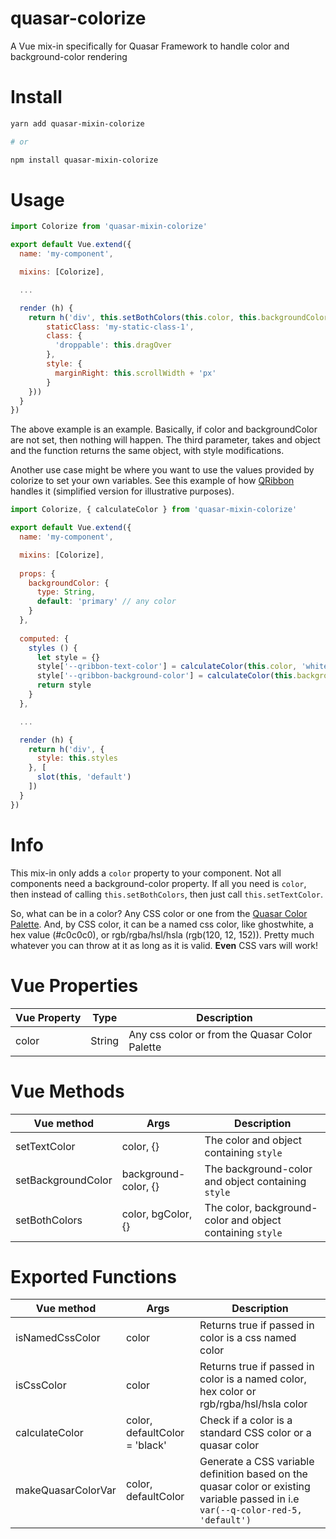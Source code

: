 # quasar-colorize
A Vue mix-in specifically for Quasar Framework to handle color and background-color rendering

# Install
```bash
yarn add quasar-mixin-colorize

# or

npm install quasar-mixin-colorize
```

# Usage
```js
import Colorize from 'quasar-mixin-colorize'

export default Vue.extend({
  name: 'my-component',

  mixins: [Colorize],

  ...

  render (h) {
    return h('div', this.setBothColors(this.color, this.backgroundColor, {
        staticClass: 'my-static-class-1',
        class: {
          'droppable': this.dragOver
        },
        style: {
          marginRight: this.scrollWidth + 'px'
        }
    }))
  }
})
```

The above example is an example. Basically, if color and backgroundColor are not set, then nothing will happen. The third parameter, takes and object and the function returns the same object, with style modifications.

Another use case might be where you want to use the values provided by colorize to set your own variables. See this example of how [QRibbon](https://github.com/quasarframework/app-extension-qribbon) handles it (simplified version for illustrative purposes).

```js
import Colorize, { calculateColor } from 'quasar-mixin-colorize'

export default Vue.extend({
  name: 'my-component',

  mixins: [Colorize],
  
  props: {
    backgroundColor: {
      type: String,
      default: 'primary' // any color
    }
  },
                    
  computed: {
    styles () {
      let style = {}
      style['--qribbon-text-color'] = calculateColor(this.color, 'white')
      style['--qribbon-background-color'] = calculateColor(this.backgroundColor) // Notice default is against the prop in this instance
      return style
    }
  },

  ...

  render (h) {
    return h('div', {
      style: this.styles
    }, [
      slot(this, 'default')
    ])
  }
})
```

# Info

This mix-in only adds a `color` property to your component. Not all components need a background-color property. If all you need is `color`, then instead of calling `this.setBothColors`, then just call `this.setTextColor`.


So, what can be in a color? Any CSS color or one from the [Quasar Color Palette](https://quasar.dev/style/color-palette#Color-List). And, by CSS color, it can be a named css color, like ghostwhite, a hex value (#c0c0c0), or rgb/rgba/hsl/hsla (rgb(120, 12, 152)). Pretty much whatever you can throw at it as long as it is valid. **Even** CSS vars will work!

# Vue Properties
| Vue&nbsp;Property | Type	| Description |
|---|---|---|
| color | String | Any css color or from the Quasar Color Palette |

# Vue Methods
| Vue&nbsp;method | Args	| Description |
|---|---|---|
| setTextColor | color, {} | The color and object containing `style` |
| setBackgroundColor | background-color, {} | The background-color and object containing `style` |
| setBothColors | color, bgColor, {} | The color, background-color and object containing `style` |

# Exported Functions
| Vue&nbsp;method | Args	| Description |
|---|---|---|
| isNamedCssColor | color | Returns true if passed in color is a css named color |
| isCssColor | color | Returns true if passed in color is a named color, hex color or rgb/rgba/hsl/hsla color |
| calculateColor | color, defaultColor = 'black' | Check if a color is a standard CSS color or a quasar color |
| makeQuasarColorVar | color, defaultColor | Generate a CSS variable definition based on the quasar color or existing variable passed in i.e `var(--q-color-red-5, 'default')` |





